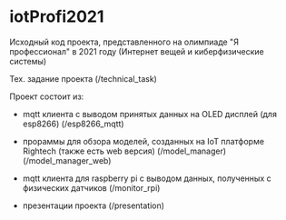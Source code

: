 # iotProfi2021

Исходный код проекта, представленного 
на олимпиаде "Я профессионал" в 2021 году
(Интернет вещей и киберфизические системы)

Тех. задание проекта (/technical_task) 

Проект состоит из:
- mqtt клиента с выводом принятых данных 
на OLED дисплей (для esp8266) 
(/esp8266_mqtt)

- прораммы для обзора моделей, созданных на
IoT платформе Rightech (также есть web версия)
(/model_manager) (/model_manager_web)

- mqtt клиента для raspberry pi с выводом
данных, полученных с физических датчиков
(/monitor_rpi)

- презентации проекта
(/presentation)
